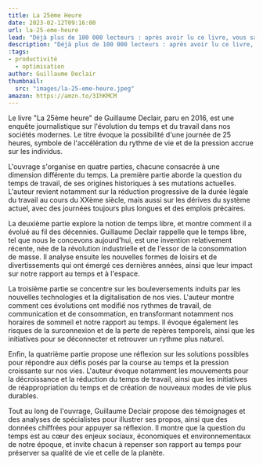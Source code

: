 ```yaml
---
title: La 25ème Heure
date: 2023-02-12T09:16:00
url: la-25-eme-heure
lead: "Déjà plus de 100 000 lecteurs : après avoir lu ce livre, vous saurez comment gagner une heure de travail par jour et libérer du temps pour faire ce qui vous rend vraiment heureux."
description: "Déjà plus de 100 000 lecteurs : après avoir lu ce livre, vous saurez comment gagner une heure de travail par jour et libérer du temps pour faire ce qui vous rend vraiment heureux."
:tags: 
- productivité
  - optimisation
author: Guillaume Declair
thumbnail:
  src: "images/la-25-eme-heure.jpeg"
amazon: https://amzn.to/3IhKMCM
---
```

Le livre "La 25ème heure" de Guillaume Declair, paru en 2016, est une enquête journalistique sur l'évolution du temps et du travail dans nos sociétés modernes. Le titre évoque la possibilité d'une journée de 25 heures, symbole de l'accélération du rythme de vie et de la pression accrue sur les individus.

L'ouvrage s'organise en quatre parties, chacune consacrée à une dimension différente du temps. La première partie aborde la question du temps de travail, de ses origines historiques à ses mutations actuelles. L'auteur revient notamment sur la réduction progressive de la durée légale du travail au cours du XXème siècle, mais aussi sur les dérives du système actuel, avec des journées toujours plus longues et des emplois précaires.

La deuxième partie explore la notion de temps libre, et montre comment il a évolué au fil des décennies. Guillaume Declair rappelle que le temps libre, tel que nous le concevons aujourd'hui, est une invention relativement récente, née de la révolution industrielle et de l'essor de la consommation de masse. Il analyse ensuite les nouvelles formes de loisirs et de divertissements qui ont émergé ces dernières années, ainsi que leur impact sur notre rapport au temps et à l'espace.

La troisième partie se concentre sur les bouleversements induits par les nouvelles technologies et la digitalisation de nos vies. L'auteur montre comment ces évolutions ont modifié nos rythmes de travail, de communication et de consommation, en transformant notamment nos horaires de sommeil et notre rapport au temps. Il évoque également les risques de la surconnexion et de la perte de repères temporels, ainsi que les initiatives pour se déconnecter et retrouver un rythme plus naturel.

Enfin, la quatrième partie propose une réflexion sur les solutions possibles pour répondre aux défis posés par la course au temps et la pression croissante sur nos vies. L'auteur évoque notamment les mouvements pour la décroissance et la réduction du temps de travail, ainsi que les initiatives de réappropriation du temps et de création de nouveaux modes de vie plus durables.

Tout au long de l'ouvrage, Guillaume Declair propose des témoignages et des analyses de spécialistes pour illustrer ses propos, ainsi que des données chiffrées pour appuyer sa réflexion. Il montre que la question du temps est au cœur des enjeux sociaux, économiques et environnementaux de notre époque, et invite chacun à repenser son rapport au temps pour préserver sa qualité de vie et celle de la planète.